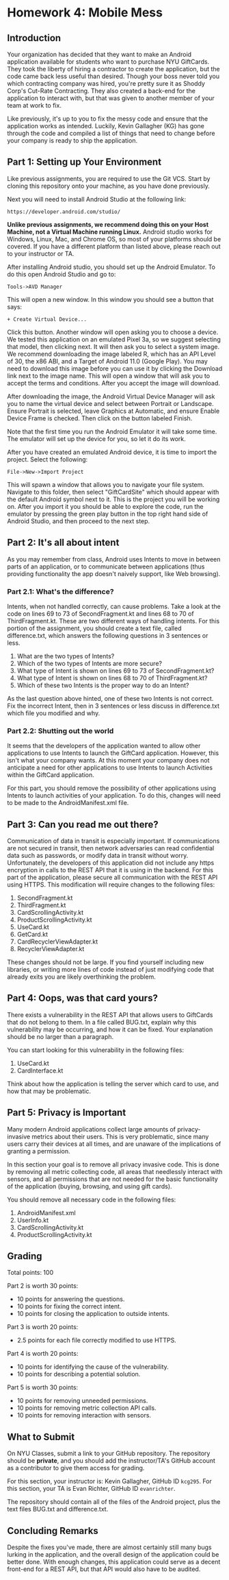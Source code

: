 # Homework 4: Mobile Mess

## Introduction

Your organization has decided that they want to make an Android application
available for students who want to purchase NYU GiftCards. They took the liberty
of hiring a contractor to create the application, but the code came back less
useful than desired. Though your boss never told you which contracting company
was hired, you're pretty sure it as Shoddy Corp's Cut-Rate Contracting. They
also created a back-end for the application to interact with, but that was given
to another member of your team at work to fix.

Like previously, it's up to you to fix the messy code and ensure that the
application works as intended. Luckily, Kevin Gallagher (KG) has gone through
the code and compiled a list of things that need to change before your company
is ready to ship the application.

## Part 1: Setting up Your Environment

Like previous assignments, you are required to use the Git VCS. Start by cloning
this repository onto your machine, as you have done previously.

Next you will need to install Android Studio at the following link:

```
https://developer.android.com/studio/
```

**Unlike previous assignments, we recommend doing this on your Host Machine, not
a Virtual Machine running Linux.** Android studio works for Windows, Linux, Mac,
and Chrome OS, so most of your platforms should be covered. If you have a
different platform than listed above, please reach out to your instructor or TA.

After installing Android studio, you should set up the Android Emulator. To do
this open Android Studio and go to:

```
Tools->AVD Manager
```
This will open a new window. In this window you should see a button that says:

```
+ Create Virtual Device...
```

Click this button. Another window will open asking you to choose a device. We
tested this application on an emulated Pixel 3a, so we suggest selecting that
model, then clicking next. It will then ask you to select a system image. We
recommend downloading the image labeled R, which has an API Level of 30, the
x86 ABI, and a Target of Android 11.0 (Google Play). You may need to download
this image before you can use it by clicking the Download link next to the image
name. This will open a window that will ask you to accept the terms and
conditions. After you accept the image will download.

After downloading the image, the Android Virtual Device Manager will ask you to
name the virtual device and select between Portrait or Landscape. Ensure
Portrait is selected, leave Graphics at Automatic, and ensure Enable Device
Frame is checked. Then click on the button labeled Finish.

Note that the first time you run the Android Emulator it will take some time.
The emulator will set up the device for you, so let it do its work.

After you have created an emulated Android device, it is time to import the
project. Select the following:

```
File->New->Import Project
```

This will spawn a window that allows you to navigate your file system. Navigate
to this folder, then select "GiftCardSite" which should appear with the default
Android symbol next to it. This is the project you will be working on. After you
import it you should be able to explore the code, run the emulator by pressing
the green play button in the top right hand side of Android Studio, and then
proceed to the next step.

## Part 2: It's all about intent

As you may remember from class, Android uses Intents to move in between parts of
an application, or to communicate between applications (thus providing
functionality the app doesn't naively support, like Web browsing).

### Part 2.1: What's the difference?

Intents, when not handled correctly, can cause problems. Take a look at the code
on lines 69 to 73 of SecondFragment.kt and lines 68 to 70 of ThirdFragment.kt.
These are two different ways of handling intents. For this portion of the
assignment, you should create a text file, called difference.txt, which answers
the following questions in 3 sentences or less.

1. What are the two types of Intents?
2. Which of the two types of Intents are more secure?
3. What type of Intent is shown on lines 69 to 73 of SecondFragment.kt?
4. What type of Intent is shown on lines 68 to 70 of ThirdFragment.kt?
5. Which of these two Intents is the proper way to do an Intent?

As the last question above hinted, one of these two Intents is not correct.
Fix the incorrect Intent, then in 3 sentences or less discuss in difference.txt
which file you modified and why.

### Part 2.2: Shutting out the world

It seems that the developers of the application wanted to allow other
applications to use Intents to launch the GiftCard application. However, this
isn't what your company wants. At this moment your company does not anticipate
a need for other applications to use Intents to launch Activities within the
GiftCard application.

For this part, you should remove the possibility of other applications using
Intents to launch activities of your application. To do this, changes will need
to be made to the AndroidManifest.xml file.

## Part 3: Can you read me out there?

Communication of data in transit is especially important. If communications are
not secured in transit, then network adversaries can read confidential data such
as passwords, or modify data in transit without worry. Unfortunately, the
developers of this application did not include any https encryption in calls to
the REST API that it is using in the backend. For this part of the application,
please secure all communication with the REST API using HTTPS. This modification
will require changes to the following files:

1. SecondFragment.kt
2. ThirdFragment.kt
3. CardScrollingActivity.kt
4. ProductScrollingActivity.kt
5. UseCard.kt
6. GetCard.kt
7. CardRecyclerViewAdapter.kt
8. RecyclerViewAdapter.kt

These changes should not be large. If you find yourself including new libraries,
or writing more lines of code instead of just modifying code that already exits
you are likely overthinking the problem.

## Part 4: Oops, was that card yours?

There exists a vulnerability in the REST API that allows users to GiftCards that
do not belong to them. In a file called BUG.txt, explain why this vulnerability
may be occurring, and how it can be fixed. Your explanation should be no larger
than a paragraph.

You can start looking for this vulnerability in the following files:

1. UseCard.kt
2. CardInterface.kt

Think about how the application is telling the server which card to use, and how
that may be problematic.

## Part 5: Privacy is Important

Many modern Android applications collect large amounts of privacy-invasive
metrics about their users. This is very problematic, since many users carry
their devices at all times, and are unaware of the implications of granting a
permission.

In this section your goal is to remove all privacy invasive code. This is done
by removing all metric collecting code, all areas that needlessly interact with
sensors, and all permissions that are not needed for the basic functionality of
the application (buying, browsing, and using gift cards).

You should remove all necessary code in the following files:

1. AndroidManifest.xml
2. UserInfo.kt
3. CardScrollingActivity.kt
4. ProductScrollingActivity.kt

## Grading

Total points: 100

Part 2 is worth 30 points:

* 10 points for answering the questions.
* 10 points for fixing the correct intent.
* 10 points for closing the application to outside intents.

Part 3 is worth 20 points:

* 2.5 points for each file correctly modified to use HTTPS.

Part 4 is worth 20 points:

* 10 points for identifying the cause of the vulnerability.
* 10 points for describing a potential solution.

Part 5 is worth 30 points:

* 10 points for removing unneeded permissions.
* 10 points for removing metric collection API calls.
* 10 points for removing interaction with sensors.

## What to Submit

On NYU Classes, submit a link to your GitHub repository. The repository
should be **private**, and you should add the instructor/TA's GitHub
account as a contributor to give them access for grading.

For this section, your instructor is: Kevin Gallagher, GitHub ID `kcg295`.
For this section, your TA is Evan Richter, GitHub ID `evanrichter`.

The repository should contain all of the files of the Android project, plus the
text files BUG.txt and difference.txt.


## Concluding Remarks

Despite the fixes you've made, there are almost certainly still many
bugs lurking in the application, and the overall design of the application could
be better done. With enough changes, this application could serve as a decent
front-end for a REST API, but that API would also have to be audited.
